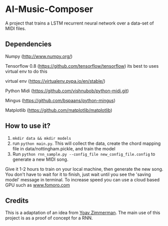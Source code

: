 # AI-Music-Composer
A project that trains a LSTM recurrent neural network over a data-set of MIDI files.

## Dependencies
Numpy (http://www.numpy.org/)

Tensorflow 0.8 (https://github.com/tensorflow/tensorflow) its best to uses virtual env to do this

virtual env (https://virtualenv.pypa.io/en/stable/)

Python Midi (https://github.com/vishnubob/python-midi.git)

Mingus (https://github.com/bspaans/python-mingus)

Matplotlib (https://github.com/matplotlib/matplotlib)

## How to use it?

1. `mkdir data && mkdir models`
2. run `python main.py`. This will collect the data, create the chord mapping file in data/nottingham.pickle, and train the model
3. Run `python rnn_sample.py --config_file new_config_file.config` to generate a new MIDI song.

Give it 1-2 hours to train on your local machine, then generate the new song. 
You don't have to wait for it to finish, just wait until you see the 'saving model' message in terminal. 
To increase speed you can use a cloud based GPU such as www.fomoro.com

## Credits

This is a adaptation of an idea from [Yoav Zimmerman](https://github.com/yoavz). The main use of this project is as a proof of concept for a RNN.
